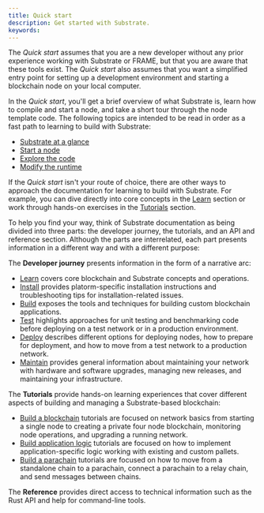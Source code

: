 ```yaml
---
title: Quick start
description: Get started with Substrate.
keywords:
---
```


The _Quick start_ assumes that you are a new developer without any prior experience working with Substrate or FRAME, but that you are aware that these tools exist.
The _Quick start_ also assumes that you want a simplified entry point for setting up a development environment and starting a blockchain node on your local computer.

In the _Quick start_, you'll get a brief overview of what Substrate is, learn how to compile and start a node, and take a short tour through the node template code.
The following topics are intended to be read in order as a fast path to learning to build with Substrate:

- [Substrate at a glance](/quick-start/substrate-at-a-glance/)
- [Start a node](/quick-start/start-a-node/)
- [Explore the code](/quick-start/explore-the-code/)
- [Modify the runtime](/quick-start/modify-the-runtime/)

If the _Quick start_ isn't your route of choice, there are other ways to approach the documentation for learning to build with Substrate.
For example, you can dive directly into core concepts in the [Learn](/learn/) section or work through hands-on exercises in the [Tutorials](/tutorials/) section.

To help you find your way, think of Substrate documentation as being divided into three parts: the developer journey, the tutorials, and an API and reference section.
Although the parts are interrelated, each part presents information in a different way and with a different purpose:

The **Developer journey** presents information in the form of a narrative arc:

- [Learn](/learn/) covers core blockchain and Substrate concepts and operations.
- [Install](/install/) provides platorm-specific installation instructions and troubleshooting tips for installation-related issues.
- [Build](/build/) exposes the tools and techniques for building custom blockchain applications.
- [Test](/test/) highlights approaches for unit testing and benchmarking code before deploying on a test network or in a production environment.
- [Deploy](/deploy/) describes different options for deploying nodes, how to prepare for deployment, and how to move from a test network to a production network.
- [Maintain](/maintain/) provides general information about maintaining your network with hardware and software upgrades, managing new releases, and maintaining your infrastructure.

The **Tutorials** provide hands-on learning experiences that cover different aspects of building and managing a Substrate-based blockchain:

- [Build a blockchain](/tutorials/build-a-blockchain/) tutorials are focused on network basics from starting a single node to creating a private four node blockchain, monitoring node operations, and upgrading a running network.
- [Build application logic](/tutorials/work-with-pallets/) tutorials are focused on how to implement application-specific logic working with existing and custom pallets.
- [Build a parachain](/tutorials/connect-relay-and-parachains/) tutorials are focused on how to move from a standalone chain to a parachain, connect a parachain to a relay chain, and send messages between chains.

The **Reference** provides direct access to technical information such as the Rust API and help for command-line tools.

